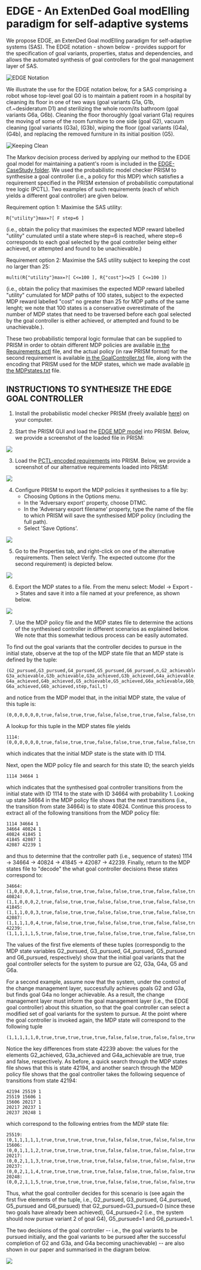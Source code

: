 # EDGE - An ExtenDed Goal modElling paradigm for self-adaptive systems 

We propose EDGE, an ExtenDed Goal modElling paradigm for self-adaptive systems (SAS). The EDGE notation - shown below - provides support for the specification of goal variants, properties, status and dependencies, and allows the automated synthesis of goal controllers for the goal management layer of SAS.

![EDGE Notation](imgs/EDGENotation.svg)

We illustrate the use for the EDGE notation below, for a SAS comprising a robot whose top-level goal G0 is to maintain a patient room in a hospital by cleaning its floor in one of two ways (goal variants G1a, G1b, cf.~desideratum D1) and sterilizing the whole room/its bathroom (goal variants G6a, G6b). Cleaning the floor thoroughly (goal variant G1a) requires the moving of some of the room furniture to one side (goal G2), vacuum cleaning (goal variants (G3a), (G3b), wiping the floor (goal variants (G4a), (G4b), and replacing the removed furniture in its initial position (G5).

![Keeping Clean](imgs/KeepingClean.svg)

The Markov decision process derived by applying our method to the EDGE goal model for maintaining a patient's room is included in the [EDGE-CaseStudy folder](EDGE-CaseStudy). We used the probabilistic model checker PRISM to synthesise a goal controller (i.e., a policy for this MDP) which satisfies a requirement specified in the PRISM extension of probabilistic computational tree logic (PCTL). Two examples of such requirements (each of which yields a different goal controller) are given below.

Requirement option 1: Maximise the SAS utility:

    R{"utility"}max=?[ F step=6 ]
    
(i.e., obtain the policy that maximises the expected MDP reward labelled "utility" cumulated until a state where step=6 is reached, where step=6 corresponds to each goal selected by the goal controller being either achieved, or attempted and found to be unachievable.)
         
Requirement option 2: Maximise the SAS utility subject to keeping the cost no larger than 25:

    multi(R{"utility"}max=?[ C<=100 ], R{"cost"}<=25 [ C<=100 ])
    
(i.e., obtain the policy that maximises the expected MDP reward labelled "utility" cumulated for MDP paths of 100 states, subject to the expected MDP reward labelled "cost" no greater than 25 for MDP paths of the same lenght; we note that 100 states is a conservative overestimate of the number of MDP states that need to be traversed before each goal selected by the goal controller is either achieved, or attempted and found to be unachievable.).

These two probabilistic temporal logic formulae that can be supplied to PRISM in order to obtain different MDP policies are available [in the Requirements.pctl](EDGE-CaseStudy/Requirements.pctl) file, and the actual policy (in raw PRISM format) for the second requirement is available [in the GoalController.txt](EDGE-CaseStudy/GoalController.txt) file, along with the encoding that PRISM used for the MDP states, which we made available [in the MDPstates.txt](EDGE-CaseStudy/MDPstates.txt) file.


## INSTRUCTIONS TO SYNTHESIZE THE EDGE GOAL CONTROLLER
1. Install the probabilistic model checker PRISM (freely available [here](https://www.prismmodelchecker.org/download.php)) on your computer.

2. Start the PRISM GUI and load the [EDGE MDP model](EDGE-CaseStudy/EDGE_MDP.pm) into PRISM. Below, we provide a screenshot of the loaded file in PRISM:

![](imgs/PRISMScreenshot2.png)

3. Load the [PCTL-encoded requirements](EDGE-CaseStudy/Requirements.pctl) into PRISM.  Below, we provide a screenshot of our alternative requirements loaded into PRISM:

![](imgs/PRISMProperties2.png)

4. Configure PRISM to export the MDP policies it synthesises to a file by:    
    - Choosing Options in the Options menu.
    - In the 'Adversary export' property, choose DTMC.
    - In the 'Adversary export filename' property, type the name of the file to which PRISM will save the synthesised MDP policy (including the full path).
    - Select 'Save Options'.
    
![](imgs/PRISMPolicyScreen2.png)

5. Go to the Properties tab, and right-click on one of the alternative requirements. Then select Verify. The expected outcome (for the second requirement) is depicted below.

![](imgs/PRISMPropertyVerified2.png)

6. Export the MDP states to a file. From the menu select: Model -> Export -> States and save it into a file named at your preference, as shown below.

![](imgs/PRISMExportStates2.png)

7. Use the MDP policy file and the MDP states file to determine the actions of the synthesised controller in different scenarios as explained below. We note that this somewhat tedious process can be easily automated.

To find out the goal variants that the controller decides to pursue in the initial state, observe at the top of the MDP state file that an MDP state is defined by the tuple:

    (G2_pursued,G3_pursued,G4_pursued,G5_pursued,G6_pursued,n,G2_achievable,G2_achieved,
    G3a_achievable,G3b_achievable,G3a_achieved,G3b_achieved,G4a_achievable,G4b_achievable,
    G4a_achieved,G4b_achieved,G5_achievable,G5_achieved,G6a_achievable,G6b_achievable,
    G6a_achieved,G6b_achieved,step,fail,t)
    
and notice from the MDP model that, in the initial MDP state, the value of this tuple is:

    (0,0,0,0,0,0,true,false,true,true,false,false,true,true,false,false,true,false,true,true,false,false,0,false,true)

A lookup for this tuple in the MDP states file yields

    1114:(0,0,0,0,0,0,true,false,true,true,false,false,true,true,false,false,true,false,true,true,false,false,0,false,true)
    
which indicates that the initial MDP state is the state with ID 1114.

Next, open the MDP policy file and search for this state ID; the search yields

    1114 34664 1
    
which indicates that the synthesised goal controller transitions from the initial state with ID 1114 to the state with ID 34664 with probability 1. Looking up state 34664 in the MDP policy file shows that the next transitions (i.e., the transition from state 34664) is to state 40824. Continue this process to extract all of the following transitions from the MDP policy file:

    1114 34664 1
    34664 40824 1
    40824 41845 1
    41845 42087 1
    42087 42239 1

and thus to determine that the controller path (i.e., sequence of states) 1114 -> 34664 -> 40824 -> 41845 -> 42087 -> 42239. Finally, return to the MDP states file to "decode" the what goal controller decisions these states correspond to:

    34664:(1,0,0,0,0,1,true,false,true,true,false,false,true,true,false,false,true,false,true,true,false,false,0,false,true)
    40824:(1,1,0,0,0,2,true,false,true,true,false,false,true,true,false,false,true,false,true,true,false,false,0,false,true)
    41845:(1,1,1,0,0,3,true,false,true,true,false,false,true,true,false,false,true,false,true,true,false,false,0,false,true)
    42087:(1,1,1,1,0,4,true,false,true,true,false,false,true,true,false,false,true,false,true,true,false,false,0,false,true)
    42239:(1,1,1,1,1,5,true,false,true,true,false,false,true,true,false,false,true,false,true,true,false,false,0,false,true)

The values of the first five elements of these tuples (correspondig to the MDP state variables G2_pursued, G3_pursued, G4_pursued, G5_pursued and G6_pursued, respectively) show that the initial goal variants that the goal controller selects for the system to pursue are G2, G3a, G4a, G5 and G6a.

For a second example, assume now that the system, under the control of the change management layer, successfully achieves goals G2 and G3a, but finds goal G4a no longer achievable. As a result, the change management layer must inform the goal management layer (i.e., the EDGE goal controller) about this situation, so that the goal controller can select a modified set of goal variants for the system to pursue. At the point where the goal controller is invoked again, the MDP state will correspond to the following tuple

    (1,1,1,1,1,0,true,true,true,true,true,false,false,true,false,false,true,false,true,true,false,false,0,false,true)
    
Notice the key differences from state 42239 above: the values for the elements G2_achieved, G3a_achieved and G4a_achievable are true, true and false, respectively. As before, a quick search through the MDP states file shows that this is state 42194, and another search through the MDP policy file shows that the goal controller takes the following sequence of transitions from state 42194:

    42194 25519 1
    25519 15606 1
    15606 20217 1
    20217 20237 1
    20237 20248 1
    
which correspond to the following entries from the MDP state file:

    25519:(0,1,1,1,1,1,true,true,true,true,true,false,false,true,false,false,true,false,true,true,false,false,0,false,true)
    15606:(0,0,1,1,1,2,true,true,true,true,true,false,false,true,false,false,true,false,true,true,false,false,0,false,true)
    20217:(0,0,2,1,1,3,true,true,true,true,true,false,false,true,false,false,true,false,true,true,false,false,0,false,true)
    20237:(0,0,2,1,1,4,true,true,true,true,true,false,false,true,false,false,true,false,true,true,false,false,0,false,true)
    20248:(0,0,2,1,1,5,true,true,true,true,true,false,false,true,false,false,true,false,true,true,false,false,0,false,true)
    
Thus, what the goal controller decides for this scenario is (see again the first five elements of the tuple, i.e., G2_pursued, G3_pursued, G4_pursued, G5_pursued and G6_pursued) that G2_pursued=G3_pursued=0 (since these two goals have already been achieved), G4_pursued=2 (i.e., the system should now pursue variant 2 of goal G4), G5_pursued=1 and G6_pursued=1. 

The two decisions of the goal controller -- i.e., the goal variants to be pursued initially, and the goal variants to be pursued after the successful completion of G2 and G3a, and G4a becoming unachievable) -- are also shown in our paper and summarised in the diagram below.

![](imgs/EDGE-goal-model-evolution.png)

